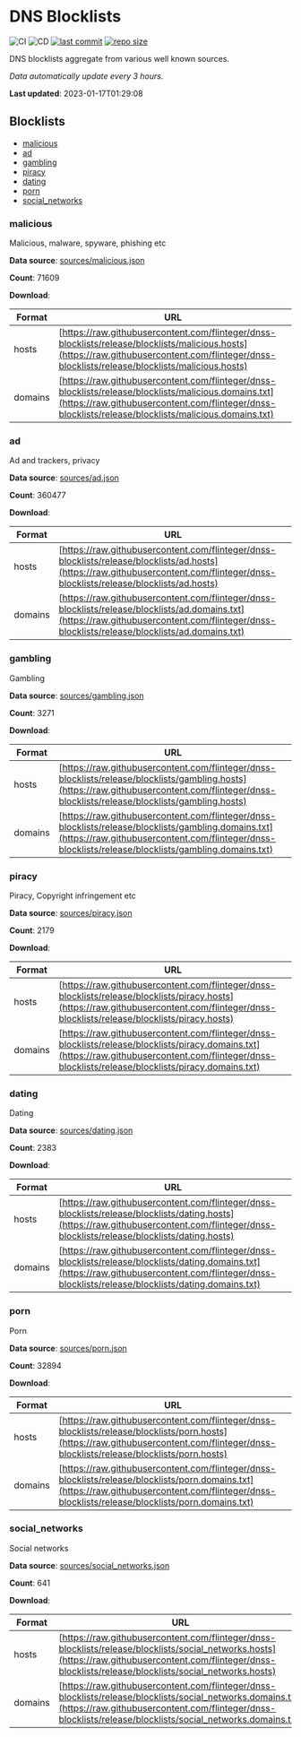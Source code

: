 # DNS Blocklists

![CI](https://github.com/flinteger/dnss-blocklists/workflows/CI/badge.svg?branch=master)
![CD](https://github.com/flinteger/dnss-blocklists/workflows/CD/badge.svg?branch=master)
[![last commit](https://img.shields.io/github/last-commit/flinteger/dnss-blocklists.svg)](https://github.com/flinteger/dnss-blocklists/commits/release)
[![repo size](https://img.shields.io/github/repo-size/flinteger/dnss-blocklists.svg)](https://github.com/flinteger/dnss-blocklists)


DNS blocklists aggregate from various well known sources.

*Data automatically update every 3 hours.*

**Last updated**: 2023-01-17T01:29:08

## Blocklists


* [malicious](#malicious)
* [ad](#ad)
* [gambling](#gambling)
* [piracy](#piracy)
* [dating](#dating)
* [porn](#porn)
* [social_networks](#social_networks)


### malicious

Malicious, malware, spyware, phishing etc

**Data source**: [sources/malicious.json](sources/malicious.json)

**Count**: 71609

**Download**:

| Format | URL |
|----|----|
| hosts | [https://raw.githubusercontent.com/flinteger/dnss-blocklists/release/blocklists/malicious.hosts](https://raw.githubusercontent.com/flinteger/dnss-blocklists/release/blocklists/malicious.hosts) |
| domains | [https://raw.githubusercontent.com/flinteger/dnss-blocklists/release/blocklists/malicious.domains.txt](https://raw.githubusercontent.com/flinteger/dnss-blocklists/release/blocklists/malicious.domains.txt) |



### ad

Ad and trackers, privacy

**Data source**: [sources/ad.json](sources/ad.json)

**Count**: 360477

**Download**:

| Format | URL |
|----|----|
| hosts | [https://raw.githubusercontent.com/flinteger/dnss-blocklists/release/blocklists/ad.hosts](https://raw.githubusercontent.com/flinteger/dnss-blocklists/release/blocklists/ad.hosts) |
| domains | [https://raw.githubusercontent.com/flinteger/dnss-blocklists/release/blocklists/ad.domains.txt](https://raw.githubusercontent.com/flinteger/dnss-blocklists/release/blocklists/ad.domains.txt) |



### gambling

Gambling

**Data source**: [sources/gambling.json](sources/gambling.json)

**Count**: 3271

**Download**:

| Format | URL |
|----|----|
| hosts | [https://raw.githubusercontent.com/flinteger/dnss-blocklists/release/blocklists/gambling.hosts](https://raw.githubusercontent.com/flinteger/dnss-blocklists/release/blocklists/gambling.hosts) |
| domains | [https://raw.githubusercontent.com/flinteger/dnss-blocklists/release/blocklists/gambling.domains.txt](https://raw.githubusercontent.com/flinteger/dnss-blocklists/release/blocklists/gambling.domains.txt) |



### piracy

Piracy, Copyright infringement etc

**Data source**: [sources/piracy.json](sources/piracy.json)

**Count**: 2179

**Download**:

| Format | URL |
|----|----|
| hosts | [https://raw.githubusercontent.com/flinteger/dnss-blocklists/release/blocklists/piracy.hosts](https://raw.githubusercontent.com/flinteger/dnss-blocklists/release/blocklists/piracy.hosts) |
| domains | [https://raw.githubusercontent.com/flinteger/dnss-blocklists/release/blocklists/piracy.domains.txt](https://raw.githubusercontent.com/flinteger/dnss-blocklists/release/blocklists/piracy.domains.txt) |



### dating

Dating

**Data source**: [sources/dating.json](sources/dating.json)

**Count**: 2383

**Download**:

| Format | URL |
|----|----|
| hosts | [https://raw.githubusercontent.com/flinteger/dnss-blocklists/release/blocklists/dating.hosts](https://raw.githubusercontent.com/flinteger/dnss-blocklists/release/blocklists/dating.hosts) |
| domains | [https://raw.githubusercontent.com/flinteger/dnss-blocklists/release/blocklists/dating.domains.txt](https://raw.githubusercontent.com/flinteger/dnss-blocklists/release/blocklists/dating.domains.txt) |



### porn

Porn

**Data source**: [sources/porn.json](sources/porn.json)

**Count**: 32894

**Download**:

| Format | URL |
|----|----|
| hosts | [https://raw.githubusercontent.com/flinteger/dnss-blocklists/release/blocklists/porn.hosts](https://raw.githubusercontent.com/flinteger/dnss-blocklists/release/blocklists/porn.hosts) |
| domains | [https://raw.githubusercontent.com/flinteger/dnss-blocklists/release/blocklists/porn.domains.txt](https://raw.githubusercontent.com/flinteger/dnss-blocklists/release/blocklists/porn.domains.txt) |



### social_networks

Social networks

**Data source**: [sources/social_networks.json](sources/social_networks.json)

**Count**: 641

**Download**:

| Format | URL |
|----|----|
| hosts | [https://raw.githubusercontent.com/flinteger/dnss-blocklists/release/blocklists/social_networks.hosts](https://raw.githubusercontent.com/flinteger/dnss-blocklists/release/blocklists/social_networks.hosts) |
| domains | [https://raw.githubusercontent.com/flinteger/dnss-blocklists/release/blocklists/social_networks.domains.txt](https://raw.githubusercontent.com/flinteger/dnss-blocklists/release/blocklists/social_networks.domains.txt) |



